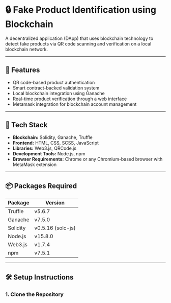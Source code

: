 # 🔒 Fake Product Identification using Blockchain

A decentralized application (DApp) that uses blockchain technology to detect fake products via QR code scanning and verification on a local blockchain network.

---

## 🚀 Features
- QR code-based product authentication
- Smart contract-backed validation system
- Local blockchain integration using Ganache
- Real-time product verification through a web interface
- Metamask integration for blockchain account management

---

## 🧰 Tech Stack

- **Blockchain:** Solidity, Ganache, Truffle
- **Frontend:** HTML, CSS, SCSS, JavaScript
- **Libraries:** Web3.js, QRCode.js
- **Development Tools:** Node.js, npm
- **Browser Requirements:** Chrome or any Chromium-based browser with MetaMask extension

---

## 📦 Packages Required

| Package         | Version   |
|----------------|-----------|
| Truffle         | v5.6.7    |
| Ganache         | v7.5.0    |
| Solidity        | v0.5.16 (solc-js) |
| Node.js         | v15.8.0   |
| Web3.js         | v1.7.4    |
| npm             | v7.5.1    |

---

## 🛠️ Setup Instructions

### 1. Clone the Repository
